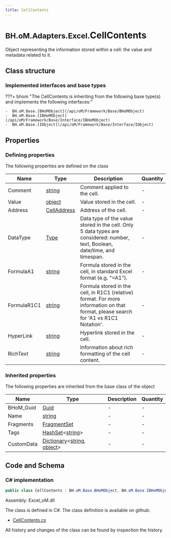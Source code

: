 ```yaml
---
title: CellContents
---
```


# <small>BH.oM.Adapters.Excel.</small>**CellContents**

Object representing the information stored within a cell: the value and metadata related to it.

## Class structure

### Implemented interfaces and base types

???+ bhom "The CellContents is inheriting from the following base type(s) and implements the following interfaces:"

    -  BH.oM.Base.[BHoMObject](/api/oM/Framework/Base/BHoMObject)
    -  BH.oM.Base.[IBHoMObject](/api/oM/Framework/Base/Interface/IBHoMObject)
    -  BH.oM.Base.[IObject](/api/oM/Framework/Base/Interface/IObject)


## Properties



### Defining properties

The following properties are defined on the class

| Name             | Type             | Description      | Quantity         |
|------------------|------------------|------------------|------------------|
| Comment | [string](https://learn.microsoft.com/en-us/dotnet/api/System.String?view=netstandard-2.0) | Comment applied to the cell. | - |
| Value | [object](https://learn.microsoft.com/en-us/dotnet/api/System.Object?view=netstandard-2.0) | Value stored in the cell. | - |
| Address | [CellAddress](/api/oM/Adapter/Adapters/Excel/Address/CellAddress) | Address of the cell. | - |
| DataType | [Type](https://learn.microsoft.com/en-us/dotnet/api/System.Type?view=netstandard-2.0) | Data type of the value stored in the cell. Only 5 data types are considered: number, text, Boolean, date/time, and timespan. | - |
| FormulaA1 | [string](https://learn.microsoft.com/en-us/dotnet/api/System.String?view=netstandard-2.0) | Formula stored in the cell, in standard Excel format (e.g. "=A1"). | - |
| FormulaR1C1 | [string](https://learn.microsoft.com/en-us/dotnet/api/System.String?view=netstandard-2.0) | Formula stored in the cell, in R1C1 (relative) format. For more information on that format, please search for 'A1 vs R1C1 Notation'. | - |
| HyperLink | [string](https://learn.microsoft.com/en-us/dotnet/api/System.String?view=netstandard-2.0) | Hyperlink stored in the cell. | - |
| RichText | [string](https://learn.microsoft.com/en-us/dotnet/api/System.String?view=netstandard-2.0) | Information about rich formatting of the cell content. | - |


### Inherited properties
The following properties are inherited from the base class of the object

| Name             | Type             | Description      | Quantity         |
|------------------|------------------|------------------|------------------|
| BHoM_Guid | [Guid](https://learn.microsoft.com/en-us/dotnet/api/System.Guid?view=netstandard-2.0) | - | - |
| Name | [string](https://learn.microsoft.com/en-us/dotnet/api/System.String?view=netstandard-2.0) | - | - |
| Fragments | [FragmentSet](/api/oM/Framework/Base/FragmentSet) | - | - |
| Tags | [HashSet](https://learn.microsoft.com/en-us/dotnet/api/System.Collections.Generic.HashSet-1?view=netstandard-2.0)&lt;[string](https://learn.microsoft.com/en-us/dotnet/api/System.String?view=netstandard-2.0)&gt; | - | - |
| CustomData | [Dictionary](https://learn.microsoft.com/en-us/dotnet/api/System.Collections.Generic.Dictionary-2?view=netstandard-2.0)&lt;[string](https://learn.microsoft.com/en-us/dotnet/api/System.String?view=netstandard-2.0), [object](https://learn.microsoft.com/en-us/dotnet/api/System.Object?view=netstandard-2.0)&gt; | - | - |


## Code and Schema

### C# implementation

``` C# title="C#"
public class CellContents : BH.oM.Base.BHoMObject, BH.oM.Base.IBHoMObject, BH.oM.Base.IObject
```

Assembly: Excel_oM.dll

The class is defined in C#. The class definition is available on github:

- [CellContents.cs](https://github.com/BHoM/Excel_Toolkit/blob/develop/Excel_oM/ClosedXML\CellContents.cs)

All history and changes of the class can be found by inspection the history.
